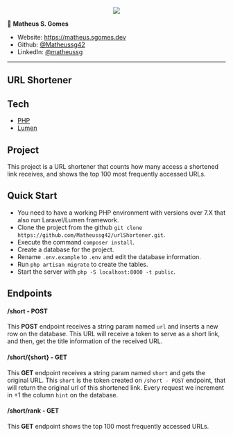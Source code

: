 <p align="center"><a target="_blank" href="https://matheus.sgomes.dev"><img src="https://matheus.sgomes.dev/img/logo_azul.png"></a></p>

👤 **Matheus S. Gomes**

* Website: https://matheus.sgomes.dev
* Github: [@Matheussg42](https://github.com/Matheussg42)
* LinkedIn: [@matheussg](https://linkedin.com/in/matheussg)
---
## URL Shortener
## Tech
- [PHP](https://www.php.net/)
- [Lumen](https://lumen.laravel.com/docs/8.x)

## Project
This project is a URL shortener that counts how many access a shortened link receives, and shows the top 100 most frequently accessed URLs.

## Quick Start
- You need to have a working PHP environment with versions over 7.X that also run Laravel/Lumen framework.
- Clone the project from the github `git clone https://github.com/Matheussg42/urlShortener.git`.
- Execute the command `composer install`.
- Create a database for the project.
- Rename `.env.example` to `.env` and edit the database information.
- Run `php artisan migrate` to create the tables.
- Start the server with `php -S localhost:8000 -t public`.

## Endpoints
#### /short - POST
This **POST** endpoint receives a string param named `url` and inserts a new row on the database. This URL will receive a token to serve as a short link, and then, get the title information of the received URL.


#### /short/{short} - GET
This **GET** endpoint receives a string param named `short` and gets the original URL. This `short` is the token created on `/short - POST` endpoint, that will return the original url of this shortened link. Every request we increment in +1 the column `hint` on the database.


#### /short/rank - GET
This **GET** endpoint shows the top 100 most frequently accessed URLs.

